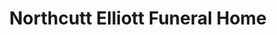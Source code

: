 ---
title: "Northcutt Elliott Funeral Home"
url: /bowmanville/northcutt-elliott-funeral-home/
shop: funeral directors
---